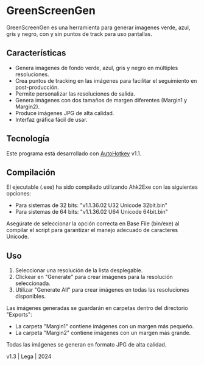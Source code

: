 # GreenScreenGen

GreenScreenGen es una herramienta para generar imagenes verde, azul, gris y negro, con y sin puntos de track para uso pantallas.

## Características

- Genera imágenes de fondo verde, azul, gris y negro en múltiples resoluciones.
- Crea puntos de tracking en las imágenes para facilitar el seguimiento en post-producción.
- Permite personalizar las resoluciones de salida.
- Genera imágenes con dos tamaños de margen diferentes (Margin1 y Margin2).
- Produce imágenes JPG de alta calidad.
- Interfaz gráfica fácil de usar.

## Tecnología

Este programa está desarrollado con [AutoHotkey](https://www.autohotkey.com/) v1.1.

## Compilación

El ejecutable (.exe) ha sido compilado utilizando Ahk2Exe con las siguientes opciones:

- Para sistemas de 32 bits: "v1.1.36.02 U32 Unicode 32bit.bin"
- Para sistemas de 64 bits: "v1.1.36.02 U64 Unicode 64bit.bin"

Asegúrate de seleccionar la opción correcta en Base File (bin/exe) al compilar el script para garantizar el manejo adecuado de caracteres Unicode.

## Uso

1. Seleccionar una resolución de la lista desplegable.
2. Clickear en "Generate" para crear imágenes para la resolución seleccionada.
3. Utilizar "Generate All" para crear imágenes en todas las resoluciones disponibles.

Las imágenes generadas se guardarán en carpetas dentro del directorio "Exports":
- La carpeta "Margin1" contiene imágenes con un margen más pequeño.
- La carpeta "Margin2" contiene imágenes con un margen más grande.

Todas las imágenes se generan en formato JPG de alta calidad.


v1.3 | Lega | 2024